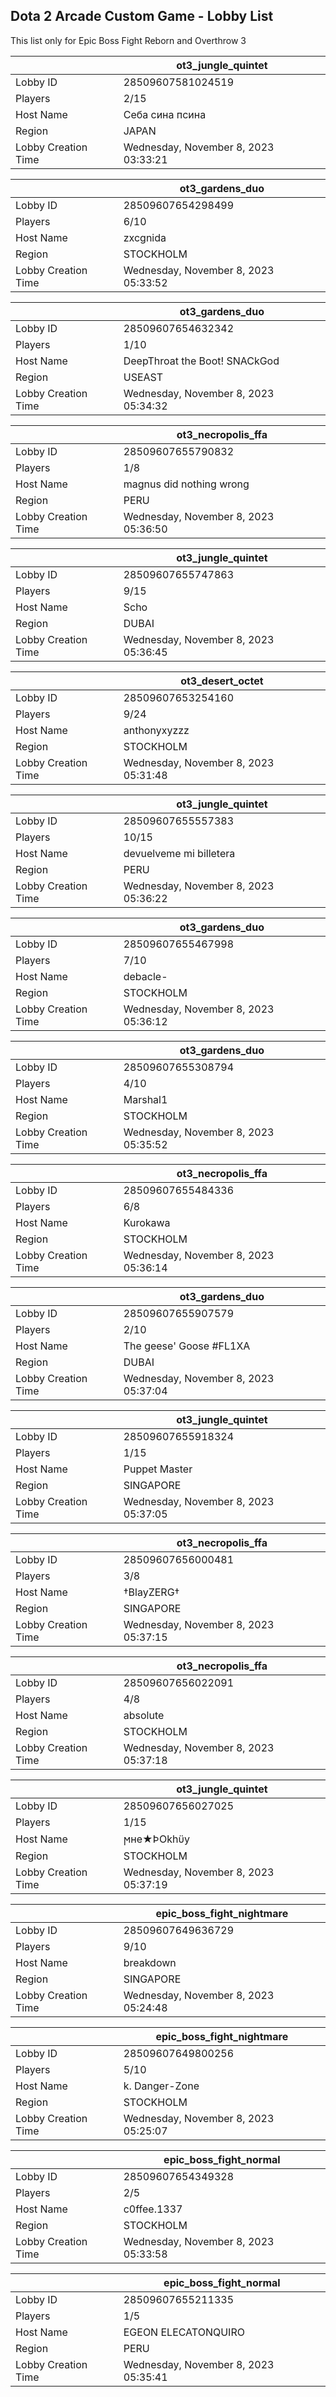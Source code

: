 ## Dota 2 Arcade Custom Game - Lobby List

This list only for Epic Boss Fight Reborn and Overthrow 3

|  | ot3_jungle_quintet |
| ------ | ------ |
| Lobby ID | 28509607581024519 |
| Players | 2/15 |
| Host Name | Себа сина псина |
| Region | JAPAN |
| Lobby Creation Time | Wednesday, November 8, 2023 03:33:21 |


|  | ot3_gardens_duo |
| ------ | ------ |
| Lobby ID | 28509607654298499 |
| Players | 6/10 |
| Host Name | zxcgnida |
| Region | STOCKHOLM |
| Lobby Creation Time | Wednesday, November 8, 2023 05:33:52 |


|  | ot3_gardens_duo |
| ------ | ------ |
| Lobby ID | 28509607654632342 |
| Players | 1/10 |
| Host Name | DeepThroat the Boot! SNACkGod |
| Region | USEAST |
| Lobby Creation Time | Wednesday, November 8, 2023 05:34:32 |


|  | ot3_necropolis_ffa |
| ------ | ------ |
| Lobby ID | 28509607655790832 |
| Players | 1/8 |
| Host Name | magnus did nothing wrong |
| Region | PERU |
| Lobby Creation Time | Wednesday, November 8, 2023 05:36:50 |


|  | ot3_jungle_quintet |
| ------ | ------ |
| Lobby ID | 28509607655747863 |
| Players | 9/15 |
| Host Name | Scho |
| Region | DUBAI |
| Lobby Creation Time | Wednesday, November 8, 2023 05:36:45 |


|  | ot3_desert_octet |
| ------ | ------ |
| Lobby ID | 28509607653254160 |
| Players | 9/24 |
| Host Name | anthonyxyzzz |
| Region | STOCKHOLM |
| Lobby Creation Time | Wednesday, November 8, 2023 05:31:48 |


|  | ot3_jungle_quintet |
| ------ | ------ |
| Lobby ID | 28509607655557383 |
| Players | 10/15 |
| Host Name | devuelveme mi billetera |
| Region | PERU |
| Lobby Creation Time | Wednesday, November 8, 2023 05:36:22 |


|  | ot3_gardens_duo |
| ------ | ------ |
| Lobby ID | 28509607655467998 |
| Players | 7/10 |
| Host Name | debacle- |
| Region | STOCKHOLM |
| Lobby Creation Time | Wednesday, November 8, 2023 05:36:12 |


|  | ot3_gardens_duo |
| ------ | ------ |
| Lobby ID | 28509607655308794 |
| Players | 4/10 |
| Host Name | Marshal1 |
| Region | STOCKHOLM |
| Lobby Creation Time | Wednesday, November 8, 2023 05:35:52 |


|  | ot3_necropolis_ffa |
| ------ | ------ |
| Lobby ID | 28509607655484336 |
| Players | 6/8 |
| Host Name | Kurokawa |
| Region | STOCKHOLM |
| Lobby Creation Time | Wednesday, November 8, 2023 05:36:14 |


|  | ot3_gardens_duo |
| ------ | ------ |
| Lobby ID | 28509607655907579 |
| Players | 2/10 |
| Host Name | The geese' Goose #FL1XA |
| Region | DUBAI |
| Lobby Creation Time | Wednesday, November 8, 2023 05:37:04 |


|  | ot3_jungle_quintet |
| ------ | ------ |
| Lobby ID | 28509607655918324 |
| Players | 1/15 |
| Host Name | Puppet Master |
| Region | SINGAPORE |
| Lobby Creation Time | Wednesday, November 8, 2023 05:37:05 |


|  | ot3_necropolis_ffa |
| ------ | ------ |
| Lobby ID | 28509607656000481 |
| Players | 3/8 |
| Host Name | †BlayZERG† |
| Region | SINGAPORE |
| Lobby Creation Time | Wednesday, November 8, 2023 05:37:15 |


|  | ot3_necropolis_ffa |
| ------ | ------ |
| Lobby ID | 28509607656022091 |
| Players | 4/8 |
| Host Name | absolute |
| Region | STOCKHOLM |
| Lobby Creation Time | Wednesday, November 8, 2023 05:37:18 |


|  | ot3_jungle_quintet |
| ------ | ------ |
| Lobby ID | 28509607656027025 |
| Players | 1/15 |
| Host Name |    ϻʜe★ÞOkhϋy |
| Region | STOCKHOLM |
| Lobby Creation Time | Wednesday, November 8, 2023 05:37:19 |


|  | epic_boss_fight_nightmare |
| ------ | ------ |
| Lobby ID | 28509607649636729 |
| Players | 9/10 |
| Host Name | breakdown |
| Region | SINGAPORE |
| Lobby Creation Time | Wednesday, November 8, 2023 05:24:48 |


|  | epic_boss_fight_nightmare |
| ------ | ------ |
| Lobby ID | 28509607649800256 |
| Players | 5/10 |
| Host Name | k. Danger-Zone |
| Region | STOCKHOLM |
| Lobby Creation Time | Wednesday, November 8, 2023 05:25:07 |


|  | epic_boss_fight_normal |
| ------ | ------ |
| Lobby ID | 28509607654349328 |
| Players | 2/5 |
| Host Name | c0ffee.1337 |
| Region | STOCKHOLM |
| Lobby Creation Time | Wednesday, November 8, 2023 05:33:58 |


|  | epic_boss_fight_normal |
| ------ | ------ |
| Lobby ID | 28509607655211335 |
| Players | 1/5 |
| Host Name | EGEON ELECATONQUIRO |
| Region | PERU |
| Lobby Creation Time | Wednesday, November 8, 2023 05:35:41 |


